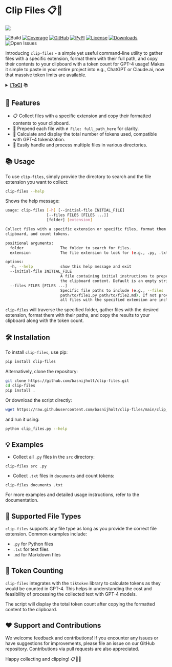 # Clip Files 📋📁

![](https://media.githubusercontent.com/media/basnijholt/nijho.lt/main/content/project/clip-files/featured.jpg)

![Build](https://github.com/basnijholt/clip-files/actions/workflows/pytest.yml/badge.svg)
[![Coverage](https://img.shields.io/codecov/c/github/basnijholt/clip-files)](https://codecov.io/gh/basnijholt/clip-files)
[![GitHub](https://img.shields.io/github/stars/basnijholt/clip-files.svg?style=social)](https://github.com/basnijholt/clip-files/stargazers)
[![PyPI](https://img.shields.io/pypi/v/clip-files.svg)](https://pypi.python.org/pypi/clip-files)
[![License](https://img.shields.io/github/license/basnijholt/clip-files)](https://github.com/basnijholt/clip-files/blob/main/LICENSE)
[![Downloads](https://img.shields.io/pypi/dm/clip-files)](https://pypi.python.org/pypi/clip-files)
![Open Issues](https://img.shields.io/github/issues-raw/basnijholt/clip-files)

Introducing `clip-files` - a simple yet useful command-line utility to gather files with a specific extension, format them with their full path, and copy their contents to your clipboard with a token count for GPT-4 usage!
Makes it simple to paste in your entire project into e.g., ChatGPT or Claude.ai, now that massive token limits are available.

<details><summary><b><u>[ToC]</u></b> 📚</summary>

<!-- START doctoc generated TOC please keep comment here to allow auto update -->
<!-- DON'T EDIT THIS SECTION, INSTEAD RE-RUN doctoc TO UPDATE -->

- [:star2: Features](#star2-features)
- [:books: Usage](#books-usage)
- [:hammer_and_wrench: Installation](#hammer_and_wrench-installation)
- [:bulb: Examples](#bulb-examples)
- [:file_folder: Supported File Types](#file_folder-supported-file-types)
- [:1234: Token Counting](#1234-token-counting)
- [:heart: Support and Contributions](#heart-support-and-contributions)

<!-- END doctoc generated TOC please keep comment here to allow auto update -->

</details>

## :star2: Features

* 📋 Collect files with a specific extension and copy their formatted contents to your clipboard.
* 📁 Prepend each file with `# File: full_path_here` for clarity.
* 🧮 Calculate and display the total number of tokens used, compatible with GPT-4 tokenization.
* 🔄 Easily handle and process multiple files in various directories.

## :books: Usage

To use `clip-files`, simply provide the directory to search and the file extension you want to collect:

```bash
clip-files --help
```
Shows the help message:

<!-- CODE:BASH:START -->
<!-- echo '```bash' -->
<!-- clip-files --help -->
<!-- echo '```' -->
<!-- CODE:END -->

<!-- OUTPUT:START -->
<!-- ⚠️ This content is auto-generated by `markdown-code-runner`. -->
```bash
usage: clip-files [-h] [--initial-file INITIAL_FILE]
                  [--files FILES [FILES ...]]
                  [folder] [extension]

Collect files with a specific extension or specific files, format them for
clipboard, and count tokens.

positional arguments:
  folder                The folder to search for files.
  extension             The file extension to look for (e.g., .py, .txt).

options:
  -h, --help            show this help message and exit
  --initial-file INITIAL_FILE
                        A file containing initial instructions to prepend to
                        the clipboard content. Default is an empty string.
  --files FILES [FILES ...]
                        Specific file paths to include (e.g., --files
                        path/to/file1.py path/to/file2.md). If not provided,
                        all files with the specified extension are included.
```

<!-- OUTPUT:END -->

`clip-files` will traverse the specified folder, gather files with the desired extension, format them with their paths, and copy the results to your clipboard along with the token count.

## :hammer_and_wrench: Installation

To install `clip-files`, use pip:

```bash
pip install clip-files
```

Alternatively, clone the repository:

```bash
git clone https://github.com/basnijholt/clip-files.git
cd clip-files
pip install .
```

Or download the script directly:

```bash
wget https://raw.githubusercontent.com/basnijholt/clip-files/main/clip_files.py
```
and run it using:

```bash
python clip_files.py --help
```

## :bulb: Examples

* Collect all `.py` files in the `src` directory:

```
clip-files src .py
```

* Collect `.txt` files in `documents` and count tokens:

```
clip-files documents .txt
```

For more examples and detailed usage instructions, refer to the documentation.

## :file_folder: Supported File Types

`clip-files` supports any file type as long as you provide the correct file extension. Common examples include:

- `.py` for Python files
- `.txt` for text files
- `.md` for Markdown files

## :1234: Token Counting

`clip-files` integrates with the `tiktoken` library to calculate tokens as they would be counted in GPT-4. This helps in understanding the cost and feasibility of processing the collected text with GPT-4 models.

The script will display the total token count after copying the formatted content to the clipboard.

## :heart: Support and Contributions

We welcome feedback and contributions! If you encounter any issues or have suggestions for improvements, please file an issue on our GitHub repository. Contributions via pull requests are also appreciated.

Happy collecting and clipping! 📋📁🎉
